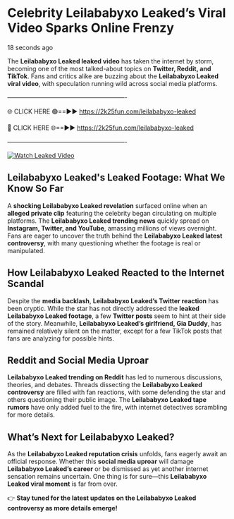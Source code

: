 # Celebrity Leilababyxo Leaked’s Viral Video Sparks Online Frenzy

18 seconds ago

The **Leilababyxo Leaked leaked video** has taken the internet by storm, becoming one of the most talked-about topics on **Twitter, Reddit, and TikTok**. Fans and critics alike are buzzing about the **Leilababyxo Leaked viral video**, with speculation running wild across social media platforms.

———————————————————-

🌐 CLICK HERE 🟢==►► https://2k25fun.com/leilababyxo-leaked

🔴 CLICK HERE 🌐==►► https://2k25fun.com/leilababyxo-leaked

———————————————————-

[![Watch Leaked Video](https://miro.medium.com/v2/resize:fit:828/format:webp/1*cilzJN44JGOrTw9NJCrNHA.gif "Watch Leaked Video")](https://2k25fun.com/leilababyxo-leaked)

## **Leilababyxo Leaked's Leaked Footage: What We Know So Far**  
A **shocking Leilababyxo Leaked revelation** surfaced online when an **alleged private clip** featuring the celebrity began circulating on multiple platforms. The **Leilababyxo Leaked trending news** quickly spread on **Instagram, Twitter, and YouTube**, amassing millions of views overnight. Fans are eager to uncover the truth behind the **Leilababyxo Leaked latest controversy**, with many questioning whether the footage is real or manipulated.  

## **How Leilababyxo Leaked Reacted to the Internet Scandal**  
Despite the **media backlash**, **Leilababyxo Leaked’s Twitter reaction** has been cryptic. While the star has not directly addressed the **leaked Leilababyxo Leaked footage**, a few **Twitter posts** seem to hint at their side of the story. Meanwhile, **Leilababyxo Leaked’s girlfriend, Gia Duddy**, has remained relatively silent on the matter, except for a few TikTok posts that fans are analyzing for possible hints.  

## **Reddit and Social Media Uproar**  
**Leilababyxo Leaked trending on Reddit** has led to numerous discussions, theories, and debates. Threads dissecting the **Leilababyxo Leaked controversy** are filled with fan reactions, with some defending the star and others questioning their public image. The **Leilababyxo Leaked tape rumors** have only added fuel to the fire, with internet detectives scrambling for more details.  

## **What’s Next for Leilababyxo Leaked?**  
As the **Leilababyxo Leaked reputation crisis** unfolds, fans eagerly await an official response. Whether this **social media uproar** will damage **Leilababyxo Leaked’s career** or be dismissed as yet another internet sensation remains uncertain. One thing is for sure—this **Leilababyxo Leaked viral moment** is far from over.  

👉 **Stay tuned for the latest updates on the Leilababyxo Leaked controversy as more details emerge!**  